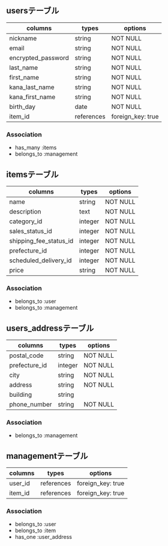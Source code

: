 ## usersテーブル
| columns            | types      | options           |
| ------------------ | ---------- | ----------------- |
| nickname           | string     | NOT NULL          | 
| email              | string     | NOT NULL          |
| encrypted_password | string     | NOT NULL          |
| last_name          | string     | NOT NULL          |   
| first_name         | string     | NOT NULL          |
| kana_last_name     | string     | NOT NULL          |
| kana_first_name    | string     | NOT NULL          |
| birth_day          | date       | NOT NULL          |
| item_id            | references | foreign_key: true |

### Association
- has_many :items
- belongs_to :management

## itemsテーブル
| columns                | types      | options           |
| ---------------------- | ---------- | ----------------- |
| name                   | string     | NOT NULL          |
| description            | text       | NOT NULL          |
| category_id            | integer    | NOT NULL          |
| sales_status_id        | integer    | NOT NULL          |
| shipping_fee_status_id | integer    | NOT NULL          |
| prefecture_id          | integer    | NOT NULL          |
| scheduled_delivery_id  | integer    | NOT NULL          |
| price                  | string     | NOT NULL          |

### Association
- belongs_to :user
- belongs_to :management

## users_addressテーブル
| columns            | types      | options           |
| ------------------ | ---------- | ----------------- |
| postal_code        | string     | NOT NULL          | 
| prefecture_id      | integer    | NOT NULL          |
| city               | string     | NOT NULL          |
| address            | string     | NOT NULL          |
| building           | string     |                   |
| phone_number       | string     | NOT NULL          |

### Association
- belongs_to :management


## managementテーブル
| columns         | types      | options           |
| --------------- | ---------- | ----------------- |
| user_id         | references | foreign_key: true |
| item_id         | references | foreign_key: true |

### Association
- belongs_to :user
- belongs_to :item
- has_one :user_address